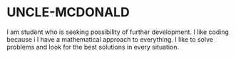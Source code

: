 # UNCLE-MCDONALD
I am student who is seeking possibility of further development. 
I like coding because i I have a mathematical approach to everything.
I like to solve problems and look for the best solutions in every situation.

